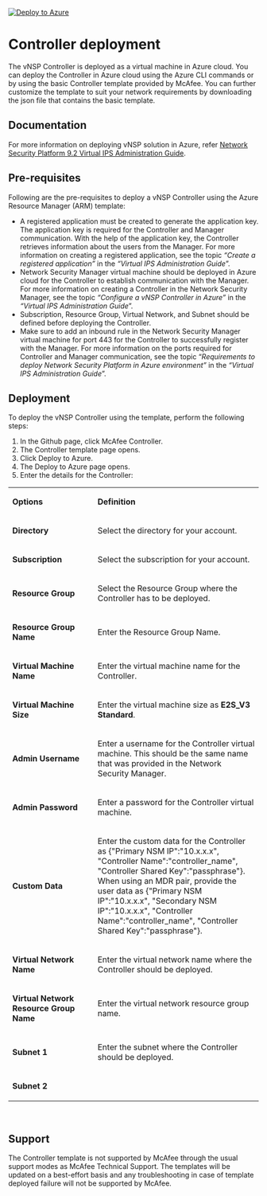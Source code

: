 [![Deploy to Azure](http://azuredeploy.net/deploybutton.png)](https://azuredeploy.net/)

<h1>Controller deployment</h1>
<p>The vNSP Controller is deployed as a virtual machine in Azure cloud. You can deploy the Controller in Azure cloud using the Azure CLI commands or by using the basic Controller template provided by McAfee. You can further customize the template to suit your network requirements by downloading the json file that contains the basic template.</p>
<h2>Documentation</h2>
<p>For more information on deploying vNSP solution in Azure, refer <a href="https://kc.mcafee.com/corporate/index?page=content&amp;id=PD27461&amp;actp=null&amp;viewlocale=en_US&amp;showDraft=false&amp;platinum_status=false&amp;locale=en_US">Network Security Platform 9.2 Virtual IPS Administration Guide</a>.</p>
<h2>Pre-requisites</h2>
<p>Following are the pre-requisites to deploy a vNSP Controller using the Azure Resource Manager (ARM) template:</p>
<ul>
<li>A registered application must be created to generate the application key. The application key is required for the Controller and Manager communication. With the help of the application key, the Controller retrieves information about the users from the Manager. For more information on creating a registered application, see the topic <em>&ldquo;Create a registered application&rdquo;</em> in the <em>&ldquo;Virtual IPS Administration Guide</em>&rdquo;.</li>
<li>Network Security Manager virtual machine should be deployed in Azure cloud for the Controller to establish communication with the Manager. For more information on creating a Controller in the Network Security Manager, see the topic <em>&ldquo;Configure a vNSP Controller in Azure&rdquo;</em> in the <em>&ldquo;Virtual IPS Administration Guide</em>&rdquo;.</li>
<li>Subscription, Resource Group, Virtual Network, and Subnet should be defined before deploying the Controller.</li>
<li>Make sure to add an inbound rule in the Network Security Manager virtual machine for port 443 for the Controller to successfully register with the Manager. For more information on the ports required for Controller and Manager communication, see the topic &ldquo;<em>Requirements to deploy Network Security Platform in Azure environment&rdquo;</em> in the <em>&ldquo;Virtual IPS Administration Guide</em>&rdquo;.</li>
</ul>
<h2>Deployment</h2>
<p>To deploy the vNSP Controller using the template, perform the following steps:</p>
<ol>
<li>In the Github page, click McAfee Controller.</li>
<li>The Controller template page opens.</li>
<li>Click Deploy to Azure.</li>
<li>The Deploy to Azure page opens.</li>
<li>Enter the details for the Controller:</li>
</ol>
<table>
<tbody>
<tr>
<td width="204">
<p><strong>Options</strong></p>
</td>
<td width="420">
<p><strong>Definition</strong></p>
</td>
</tr>
<tr>
<td width="204">
<p><strong>Directory</strong></p>
</td>
<td width="420">
<p>Select the directory for your account.</p>
</td>
</tr>
<tr>
<td width="204">
<p><strong>Subscription</strong></p>
</td>
<td width="420">
<p>Select the subscription for your account.</p>
</td>
</tr>
<tr>
<td width="204">
<p><strong>Resource Group</strong></p>
</td>
<td width="420">
<p>Select the Resource Group where the Controller has to be deployed.</p>
</td>
</tr>
<tr>
<td width="204">
<p><strong>Resource Group Name</strong></p>
</td>
<td width="420">
<p>Enter the Resource Group Name.</p>
</td>
</tr>
<tr>
<td width="204">
<p><strong>Virtual Machine Name</strong></p>
</td>
<td width="420">
<p>Enter the virtual machine name for the Controller.</p>
</td>
</tr>
<tr>
<td width="204">
<p><strong>Virtual Machine Size</strong></p>
</td>
<td width="420">
<p>Enter the virtual machine size as <strong>E2S_V3 Standard</strong>.</p>
</td>
</tr>
<tr>
<td width="204">
<p><strong>Admin Username</strong></p>
</td>
<td width="420">
<p>Enter a username for the Controller virtual machine. This should be the same name that was provided in the Network Security Manager.</p>
</td>
</tr>
<tr>
<td width="204">
<p><strong>Admin Password</strong></p>
</td>
<td width="420">
<p>Enter a password for the Controller virtual machine.</p>
</td>
</tr>
<tr>
<td width="204">
<p><strong>Custom Data</strong></p>
</td>
<td width="420">
<p>Enter the custom data for the Controller as {"Primary NSM IP":"10.x.x.x", "Controller Name":"controller_name", "Controller Shared Key":"passphrase"}. When using an MDR pair, provide the user data as {"Primary NSM IP":"10.x.x.x", "Secondary NSM IP":"10.x.x.x", "Controller Name":"controller_name", "Controller Shared Key":"passphrase"}.</p>
</td>
</tr>
<tr>
<td width="204">
<p><strong>Virtual Network Name</strong></p>
</td>
<td width="420">
<p>Enter the virtual network name where the Controller should be deployed.</p>
</td>
</tr>
<tr>
<td width="204">
<p><strong>Virtual Network Resource Group Name</strong></p>
</td>
<td width="420">
<p>Enter the virtual network resource group name.</p>
</td>
</tr>
<tr>
<td width="204">
<p><strong>Subnet 1</strong></p>
</td>
<td width="420">
<p>Enter the subnet where the Controller should be deployed.</p>
</td>
</tr>
<tr>
<td width="204">
<p><strong>Subnet 2</strong></p>
</td>
<td width="420">
<p>&nbsp;</p>
</td>
</tr>
</tbody>
</table>
<p>&nbsp;</p>
<h2>Support</h2>
<p>The Controller template is not supported by McAfee through the usual support modes as McAfee Technical Support. The templates will be updated on a best-effort basis and any troubleshooting in case of template deployed failure will not be supported by McAfee.</p>